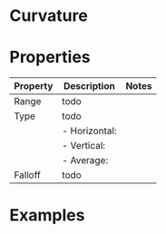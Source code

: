 # Curvature


# Properties


| Property | Description | Notes | 
| -------- | ----------- | ----- |
| Range | todo | |
| Type | todo | |
| | - Horizontal: <desc> | |
| | - Vertical: <desc> | |
| | - Average: <desc> | |
| Falloff | todo | |




# Examples
